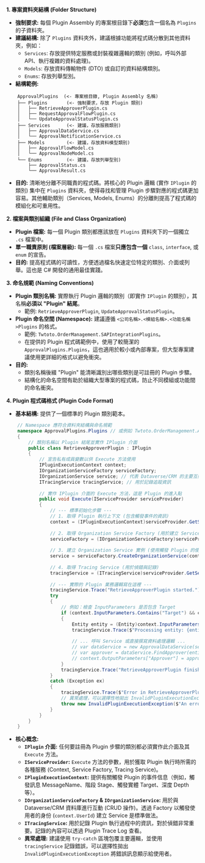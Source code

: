 **1. 專案資料夾結構 (Folder Structure)**
- **強制要求:** 每個 Plugin Assembly 的專案根目錄下**必須**包含一個名為 `Plugins` 的子資料夾。
- **建議結構:** 除了 `Plugins` 資料夾外，建議根據功能將程式碼分散到其他資料夾，例如：
    - `Services`: 存放提供特定服務或封裝複雜邏輯的類別 (例如，呼叫外部 API、執行複雜的資料處理)。
    - `Models`: 存放資料傳輸物件 (DTO) 或自訂的資料結構類別。
    - `Enums`: 存放列舉型別。
- **結構範例:**
```
    ApprovalPlugins  (<- 專案根目錄, Plugin Assembly 名稱)
    ├── Plugins       (<- 強制要求，存放 Plugin 類別)
    │   ├── RetrieveApproverPlugin.cs
    │   ├── RequestApprovalFlowPlugin.cs
    │   └── UpdateApprovalStatusPlugin.cs
    ├── Services      (<- 建議，存放服務類別)
    │   ├── ApprovalDataService.cs
    │   └── ApprovalNotificationService.cs
    ├── Models        (<- 建議，存放資料模型類別)
    │   ├── ApprovalFlowModel.cs
    │   └── ApprovalNodeModel.cs
    └── Enums         (<- 建議，存放列舉型別)
        ├── ApprovalStatus.cs
        └── ApprovalResult.cs
```
    
- **目的:** 清晰地分離不同職責的程式碼。將核心的 Plugin 邏輯 (實作 `IPlugin` 的類別) 集中在 `Plugins` 資料夾，使得尋找和管理 Plugin 步驟對應的程式碼更加容易。其他輔助類別（Services, Models, Enums）的分離則提高了程式碼的模組化和可重用性。

**2. 檔案與類別組織 (File and Class Organization)**
- **Plugin 檔案:** 每一個 Plugin 類別都應該放在 `Plugins` 資料夾下的一個獨立 `.cs` 檔案中。
- **單一職責原則 (檔案層級):** 每一個 `.cs` 檔案**只應包含一個** `class`, `interface`, 或 `enum` 的宣告。
- **目的:** 提高程式碼的可讀性，方便透過檔名快速定位特定的類別、介面或列舉。這也是 C# 開發的通用最佳實踐。

**3. 命名規範 (Naming Conventions)**
- **Plugin 類別名稱:** 實際執行 Plugin 邏輯的類別（即實作 `IPlugin` 的類別），其名稱**必須以 "Plugin" 結尾**。
    - 範例: `RetrieveApproverPlugin`, `UpdateApprovalStatusPlugin`。
- **Plugin 命名空間 (Namespace):** 建議遵循 `<公司名稱>.<模組名稱>.<功能名稱>Plugins` 的格式。
    - 範例: `Twtoto.OrderManagement.SAPIntegrationPlugins`。
    - 在提供的 Plugin 程式碼範例中，使用了較簡潔的 `ApprovalPlugins.Plugins`，這也適用於較小或內部專案，但大型專案建議使用更詳細的格式以避免衝突。
- **目的:**
    - 類別名稱後綴 "Plugin" 能清晰識別出哪些類別是可註冊的 Plugin 步驟。
    - 結構化的命名空間有助於組織大型專案的程式碼，防止不同模組或功能間的命名衝突。

**4. Plugin 程式碼格式 (Plugin Code Format)**
- **基本結構:** 提供了一個標準的 Plugin 類別範本。
```csharp
    // Namespace 應符合資料夾結構與命名規範
    namespace ApprovalPlugins.Plugins // 或例如 Twtoto.OrderManagement.ApprovalPlugins.Plugins
    {
        // 類別名稱以 Plugin 結尾並實作 IPlugin 介面
        public class RetrieveApproverPlugin : IPlugin
        {
            // 宣告私有成員變數以供 Execute 方法使用
            IPluginExecutionContext context;
            IOrganizationServiceFactory serviceFactory;
            IOrganizationService service; // 代表 Dataverse/CRM 的主要互動服務
            ITracingService tracingService; // 用於記錄追蹤資訊
    
            // 實作 IPlugin 介面的 Execute 方法，這是 Plugin 的進入點
            public void Execute(IServiceProvider serviceProvider)
            {
                // --- 標準初始化步驟 ---
                // 1. 取得 Plugin 執行上下文 (包含觸發事件的資訊)
                context = (IPluginExecutionContext)serviceProvider.GetService(typeof(IPluginExecutionContext));
    
                // 2. 取得 Organization Service Factory (用於建立 Service)
                serviceFactory = (IOrganizationServiceFactory)serviceProvider.GetService(typeof(IOrganizationServiceFactory));
    
                // 3. 建立 Organization Service 實例 (使用觸發 Plugin 的使用者權限)
                service = serviceFactory.CreateOrganizationService(context.UserId);
    
                // 4. 取得 Tracing Service (用於偵錯與記錄)
                tracingService = (ITracingService)serviceProvider.GetService(typeof(ITracingService));
    
                // --- 實際的 Plugin 業務邏輯寫在這裡 ---
                tracingService.Trace("RetrieveApproverPlugin started.");
                try
                {
                    // 例如：檢查 InputParameters 是否包含 Target
                    if (context.InputParameters.Contains("Target") && context.InputParameters["Target"] is Entity)
                    {
                        Entity entity = (Entity)context.InputParameters["Target"];
                        tracingService.Trace($"Processing entity: {entity.LogicalName}, ID: {entity.Id}");
    
                        // ... 呼叫 Service 或直接撰寫資料處理邏輯 ...
                        // var dataService = new ApprovalDataService(service, tracingService);
                        // var approver = dataService.FindApprover(entity);
                        // context.OutputParameters["Approver"] = approver;
                    }
                    tracingService.Trace("RetrieveApproverPlugin finished successfully.");
                }
                catch (Exception ex)
                {
                    tracingService.Trace($"Error in RetrieveApproverPlugin: {ex.ToString()}");
                    // 異常處理，可以選擇性地拋出 InvalidPluginExecutionException
                    throw new InvalidPluginExecutionException($"An error occurred in RetrieveApproverPlugin: {ex.Message}", ex);
                }
            }
        }
    }
```
- **核心概念:**
    - **`IPlugin` 介面:** 任何要註冊為 Plugin 步驟的類別都必須實作此介面及其 `Execute` 方法。
    - **`IServiceProvider`:** `Execute` 方法的參數，用於獲取 Plugin 執行時所需的各種服務 (Context, Service Factory, Tracing Service)。
    - **`IPluginExecutionContext`:** 提供有關觸發 Plugin 的事件信息（例如，觸發訊息 MessageName、階段 Stage、觸發實體 Target、深度 Depth 等）。
    - **`IOrganizationServiceFactory` & `IOrganizationService`:** 用於與 Dataverse/CRM 資料庫進行互動 (CRUD 操作)。透過 Factory 以觸發使用者的身份 (`context.UserId`) 建立 Service 是標準做法。
    - **`ITracingService`:** 用於記錄 Plugin 執行過程中的資訊，對於偵錯非常重要。記錄的內容可以透過 Plugin Trace Log 查看。
    - **異常處理:** 建議使用 `try-catch` 區塊包覆主要邏輯，並使用 `tracingService` 記錄錯誤，可以選擇性拋出 `InvalidPluginExecutionException` 將錯誤訊息顯示給使用者。